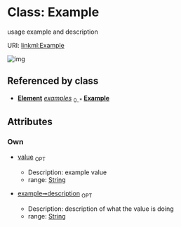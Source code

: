 
# Class: Example


usage example and description

URI: [linkml:Example](https://w3id.org/linkml/Example)


![img](http://yuml.me/diagram/nofunky;dir:TB/class/[Element]++-%20examples%200..*>[Example&#124;value:string%20%3F;description:string%20%3F],[PermissibleValue]++-%20examples%200..*>[Example],[PermissibleValue],[Element])

## Referenced by class

 *  **[Element](Element.md)** *[examples](examples.md)*  <sub>0..*</sub>
  **[Example](Example.md)**

## Attributes


### Own

 * [value](value.md)  <sub>OPT</sub>

     * Description: example value
     * range: [String](String.md)
 * [example➞description](value_description.md)  <sub>OPT</sub>

     * Description: description of what the value is doing
     * range: [String](String.md)
